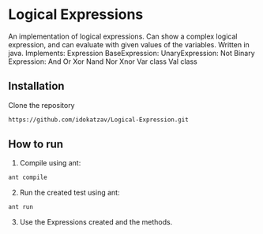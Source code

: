 # Logical Expressions
An implementation of logical expressions.
Can show a complex logical expression, and can evaluate with given values of the variables.
Written in java.
Implements:
Expression
	BaseExpression:
		UnaryExpression:
			Not
		Binary Expression:
			And
			Or
			Xor
			Nand
			Nor
			Xnor
	Var class
	Val class
## Installation
Clone the repository
```bash
https://github.com/idokatzav/Logical-Expression.git
```
## How to run
1. Compile using ant:
```bash
ant compile
```
2. Run the created test using ant:
```bash
ant run
```
3. Use the Expressions created and the methods.
